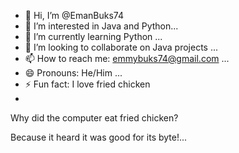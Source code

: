 - 👋 Hi, I’m @EmanBuks74
- 👀 I’m interested in Java and Python...
- 🌱 I’m currently learning Python ...
- 💞️ I’m looking to collaborate on Java projects ...
- 📫 How to reach me: emmybuks74@gmail.com ...
- 😄 Pronouns: He/Him ...
- ⚡ Fun fact: I love fried chicken
- 
Why did the computer eat fried chicken?

Because it heard it was good for its byte!...

<!---
EmanBuks74/EmanBuks74 is a ✨ special ✨ repository because its `README.md` (this file) appears on your GitHub profile.
You can click the Preview link to take a look at your changes.
--->
